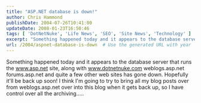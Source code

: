 ```yaml
---
title: "ASP.NET database is down!"
author: Chris Hammond
publishDate: 2004-07-26T10:41:00
updateDate: 2008-01-23T16:50:46
tags: [ 'DotNetNuke', 'Life News', 'SEO', 'Site News', 'Technology' ]
excerpt: "Something happened today and it appears to the database server that runs the www.asp.net site, along with www.dotnetnuke.com weblogs.asp.net forums.asp.net and quite a few other web sites has gone down. Hopefully it'll be back up soon! I think I'm going to try to bring all my blog posts over from weblogs.asp.net over into this blog when it gets back up, so I have control over all the..."
url: /2004/aspnet-database-is-down  # Use the generated URL with year
---
```

Something happened today and it appears to the database server that runs the <A href="https://www.asp.net">www.asp.net</A> site, along with <A href="https://www.dotnetnuke.com">www.dotnetnuke.com</A> weblogs.asp.net forums.asp.net and quite a few other web sites has gone down. Hopefully it'll be back up soon! I think I'm going to try to bring all my blog posts over from weblogs.asp.net over into this blog when it gets back up, so I have control over all the archiving.....
